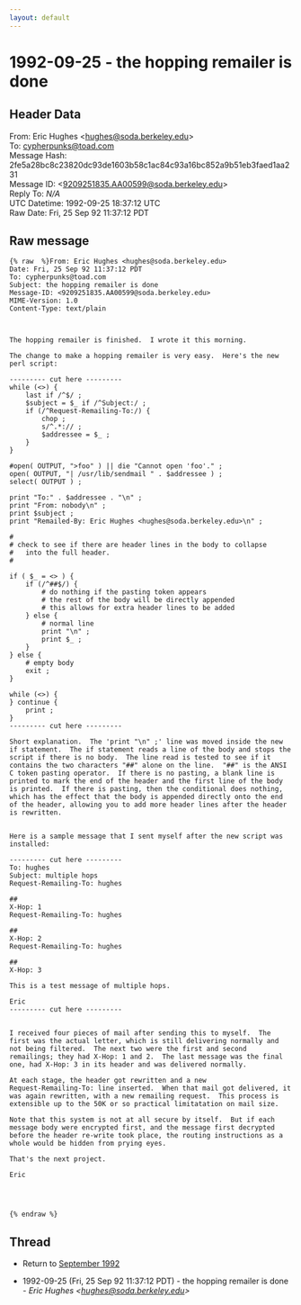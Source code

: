 ```yaml
---
layout: default
---
```


# 1992-09-25 - the hopping remailer is done

## Header Data

From: Eric Hughes \<hughes@soda.berkeley.edu\><br>
To: cypherpunks@toad.com<br>
Message Hash: 2fe5a28bc8c23820dc93de1603b58c1ac84c93a16bc852a9b51eb3faed1aa231<br>
Message ID: \<9209251835.AA00599@soda.berkeley.edu\><br>
Reply To: _N/A_<br>
UTC Datetime: 1992-09-25 18:37:12 UTC<br>
Raw Date: Fri, 25 Sep 92 11:37:12 PDT<br>

## Raw message

```
{% raw  %}From: Eric Hughes <hughes@soda.berkeley.edu>
Date: Fri, 25 Sep 92 11:37:12 PDT
To: cypherpunks@toad.com
Subject: the hopping remailer is done
Message-ID: <9209251835.AA00599@soda.berkeley.edu>
MIME-Version: 1.0
Content-Type: text/plain



The hopping remailer is finished.  I wrote it this morning.

The change to make a hopping remailer is very easy.  Here's the new
perl script:

--------- cut here ---------
while (<>) {
	last if /^$/ ;
	$subject = $_ if /^Subject:/ ;
	if (/^Request-Remailing-To:/) {
		chop ;
		s/^.*:// ;
		$addressee = $_ ;
	}
}

#open( OUTPUT, ">foo" ) || die "Cannot open 'foo'." ;
open( OUTPUT, "| /usr/lib/sendmail " . $addressee ) ;
select( OUTPUT ) ;

print "To:" . $addressee . "\n" ;
print "From: nobody\n" ;
print $subject ;
print "Remailed-By: Eric Hughes <hughes@soda.berkeley.edu>\n" ;

#
# check to see if there are header lines in the body to collapse 
#   into the full header.
#

if ( $_ = <> ) {
	if (/^##$/) {
		# do nothing if the pasting token appears
		# the rest of the body will be directly appended
		# this allows for extra header lines to be added
	} else {
		# normal line
		print "\n" ;
		print $_ ;
	}
} else {
	# empty body
	exit ;
}

while (<>) {
} continue {
	print ;
}
--------- cut here ---------

Short explanation.  The 'print "\n" ;' line was moved inside the new
if statement.  The if statement reads a line of the body and stops the
script if there is no body.  The line read is tested to see if it
contains the two characters "##" alone on the line.  "##" is the ANSI
C token pasting operator.  If there is no pasting, a blank line is
printed to mark the end of the header and the first line of the body
is printed.  If there is pasting, then the conditional does nothing,
which has the effect that the body is appended directly onto the end
of the header, allowing you to add more header lines after the header
is rewritten.


Here is a sample message that I sent myself after the new script was
installed:

--------- cut here ---------
To: hughes
Subject: multiple hops
Request-Remailing-To: hughes

##
X-Hop: 1
Request-Remailing-To: hughes

##
X-Hop: 2
Request-Remailing-To: hughes

##
X-Hop: 3

This is a test message of multiple hops.

Eric
--------- cut here ---------


I received four pieces of mail after sending this to myself.  The
first was the actual letter, which is still delivering normally and
not being filtered.  The next two were the first and second
remailings; they had X-Hop: 1 and 2.  The last message was the final
one, had X-Hop: 3 in its header and was delivered normally.

At each stage, the header got rewritten and a new
Request-Remailing-To: line inserted.  When that mail got delivered, it
was again rewritten, with a new remailing request.  This process is
extensible up to the 50K or so practical limitatation on mail size.

Note that this system is not at all secure by itself.  But if each
message body were encrypted first, and the message first decrypted
before the header re-write took place, the routing instructions as a
whole would be hidden from prying eyes.

That's the next project.

Eric




{% endraw %}
```

## Thread

+ Return to [September 1992](/years/1992/09)

+ 1992-09-25 (Fri, 25 Sep 92 11:37:12 PDT) - the hopping remailer is done - _Eric Hughes \<hughes@soda.berkeley.edu\>_

